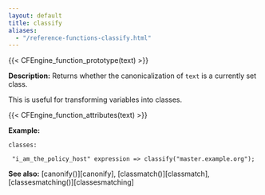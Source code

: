 ```yaml
---
layout: default
title: classify
aliases:
  - "/reference-functions-classify.html"
---
```


{{< CFEngine_function_prototype(text) >}}

**Description:** Returns whether the canonicalization of `text` is a currently
set class.

This is useful for transforming variables into classes.

{{< CFEngine_function_attributes(text) >}}

**Example:**

```cf3 {skip TODO}
classes:

 "i_am_the_policy_host" expression => classify("master.example.org");
```

**See also:** [canonify()][canonify], [classmatch()][classmatch], [classesmatching()][classesmatching]
